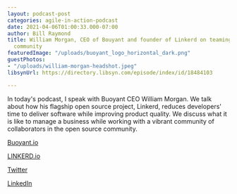 ```yaml
---
layout: podcast-post
categories: agile-in-action-podcast
date: 2021-04-06T01:00:33.000-07:00
author: Bill Raymond
title: William Morgan, CEO of Bouyant and founder of Linkerd on teaming with the opensource
  community
featuredImage: "/uploads/buoyant_logo_horizontal_dark.png"
guestPhotos:
- "/uploads/william-morgan-headshot.jpeg"
libsynUrl: https://directory.libsyn.com/episode/index/id/18484103

---
```

In today's podcast, I speak with Buoyant CEO William Morgan. We talk about how his flagship open source project, Linkerd, reduces developers' time to deliver software while improving product quality. We discuss what it is like to manage a business while working with a vibrant community of collaborators in the open source community.

[Buoyant.io](https://buoyant.io/ "Buoyant.io")

[LINKERD.io](https://linkerd.io/ "Linkerd.io")

[Twitter](https://twitter.com/wm "Twitter")

[LinkedIn](https://www.linkedin.com/in/wmorgan/ "LinkedIn")